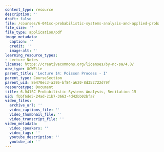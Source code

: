 ```yaml
---
content_type: resource
description: ''
draft: false
file: /courses/6-041sc-probabilistic-systems-analysis-and-applied-probability-fall-2013/fbbf6de524ad21b736634d42bb02bfa7_MIT6_041SCF13_rec15.pdf
file_size: ''
file_type: application/pdf
image_metadata:
  caption: ''
  credit: ''
  image-alt: ''
learning_resource_types:
- Lecture Notes
license: https://creativecommons.org/licenses/by-nc-sa/4.0/
ocw_type: OCWFile
parent_title: 'Lecture 14: Poisson Process - I'
parent_type: CourseSection
parent_uid: 8e470ec3-a395-bf84-a620-8d352722d79f
resourcetype: Document
title: 6.041SC Probabilistic Systems Analysis, Recitation 15
uid: fbbf6de5-24ad-21b7-3663-4d42bb02bfa7
video_files:
  archive_url: ''
  video_captions_file: ''
  video_thumbnail_file: ''
  video_transcript_file: ''
video_metadata:
  video_speakers: ''
  video_tags: ''
  youtube_description: ''
  youtube_id: ''
---
```

